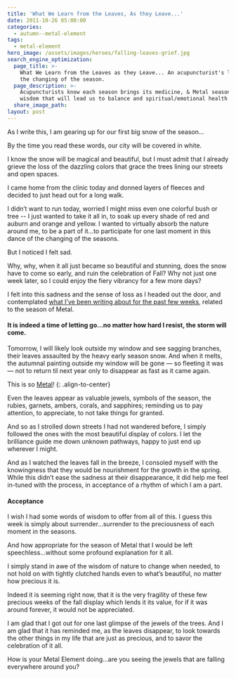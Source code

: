 ```yaml
---
title: 'What We Learn from the Leaves, As they Leave...'
date: 2011-10-26 05:00:00
categories:
  - autumn--metal-element
tags:
  - metal-element
hero_image: /assets/images/heroes/falling-leaves-grief.jpg
search_engine_optimization:
  page_title: >-
    What We Learn from the Leaves as they Leave... An acupuncturist's look at
    the changing of the season.
  page_description: >-
    Acupuncturists know each season brings its medicine, & Metal season brings
    wisdom that will lead us to balance and spiritual/emotional health.
  share_image_path:
layout: post
---
```


As I write this, I am gearing up for our first big snow of the season…

By the time you read these words, our city will be covered in white.

I know the snow will be magical and beautiful, but I must admit that I already grieve the loss of the dazzling colors that grace the trees lining our streets and open spaces.

I came home from the clinic today and donned layers of fleeces and decided to just head out for a long walk.

I didn’t want to run today, worried I might miss even one colorful bush or tree -- I just wanted to take it all in, to soak up every shade of red and auburn and orange and yellow. I wanted to virtually absorb the nature around me, to be a part of it…to participate for one last moment in this dance of the changing of the seasons.

But I noticed I felt sad.

Why, why, when it all just became so beautiful and stunning, does the snow have to come so early, and ruin the celebration of Fall? Why not just one week later, so I could enjoy the fiery vibrancy for a few more days?

I felt into this sadness and the sense of loss as I headed out the door, and contemplated [what I’ve been writing about for the past few weeks](http://www.wisdomwaysacupuncture.com/2016/11/05/metal-season-the-time-for-learning-about-letting-go-but-that-whats-of-value-remains/), related to the season of Metal.

#### It is indeed a time of letting go…no matter how hard I resist, the storm will come.

Tomorrow, I will likely look outside my window and see sagging branches, their leaves assaulted by the heavy early season snow. And when it melts, the autumnal painting outside my window will be gone — so fleeting it was — not to return til next year only to disappear as fast as it came again.

This is so [Metal](http://www.wisdomwaysacupuncture.com/2017/10/15/metal-element-video-live/)!
{: .align-to-center}

Even the leaves appear as valuable jewels, symbols of the season, the rubies, garnets, ambers, corals, and sapphires; reminding us to pay attention, to appreciate, to not take things for granted.

And so as I strolled down streets I had not wandered before, I simply followed the ones with the most beautiful display of colors. I let the brilliance guide me down unknown pathways, happy to just end up wherever I might.

And as I watched the leaves fall in the breeze, I consoled myself with the knowingness that they would be nourishment for the growth in the spring. While this didn’t ease the sadness at their disappearance, it did help me feel in-tuned with the process, in acceptance of a rhythm of which I am a part.

#### Acceptance

I wish I had some words of wisdom to offer from all of this. I guess this week is simply about surrender…surrender to the preciousness of each moment in the seasons.

And how appropriate for the season of Metal that I would be left speechless…without some profound explanation for it all. &nbsp;

I simply stand in awe of the wisdom of nature to change when needed, to not hold on with tightly clutched hands even to what’s beautiful, no matter how precious it is.

Indeed it is seeming right now, that it is the very fragility of these few precious weeks of the fall display which lends it its value, for if it was around forever, it would not be appreciated.

I am glad that I got out for one last glimpse of the jewels of the trees. And I am glad that it has reminded me, as the leaves disappear, to look towards the other things in my life that are just as precious, and to savor the celebration of it all.

How is your Metal Element doing…are you seeing the jewels that are falling everywhere around you?